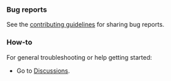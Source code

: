 ### Bug reports

See the [contributing guidelines](CONTRIBUTING.md) for sharing bug reports.

### How-to

For general troubleshooting or help getting started:

-   Go to [Discussions](https://github.com/coreui/coreui-free-vue-admin-template/discussions).
